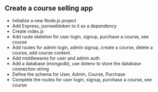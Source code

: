 ## Create a course selling app

- Initialize a new Node.js project
- Add Express, jsonwebtoken to it as a dependency
- Create index.js
- Add route skeleton for user login, signup, purchase a course, see course
- Add routes for admin login, admin signup, create a course, delete a course, add course content.
- Add middlewares for user and admin auth
- Add a database (mongodb), use dotenv to store the database connection string
- Define the schema for User, Admin, Course, Purchase
- Complete the routes for user login, signup, purchase a course, see course
